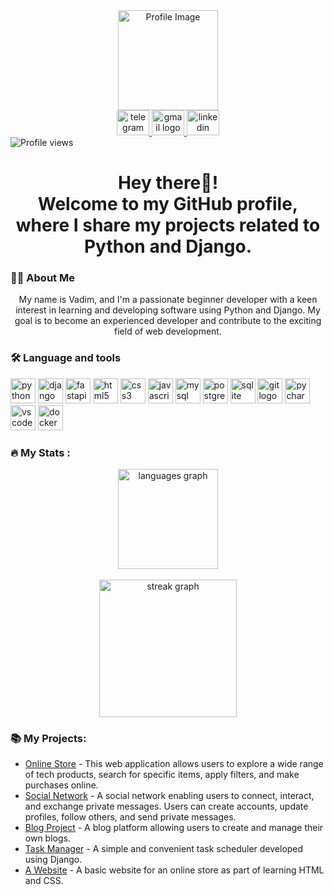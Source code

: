 <div align="center">
  <img height="160" src="https://camo.githubusercontent.com/62da68eb62b1e5f175f7d1f0191dd89a653d7908feb22d37d4a0ab07365d6791/68747470733a2f2f6d656469612e67697068792e636f6d2f6d656469612f4d3967624264396e6244724f5475314d71782f67697068792e676966" alt="Profile Image" />
</div>

<div align="center">
  <a href="https://t.me/valeriule" target="_blank">
    <img src="https://raw.githubusercontent.com/maurodesouza/profile-readme-generator/master/src/assets/icons/social/telegram/default.svg" width="52" height="40" alt="telegram logo" />
  </a>
  <a href="mailto:vadimbudnikov@gmail.com">
    <img src="https://raw.githubusercontent.com/maurodesouza/profile-readme-generator/master/src/assets/icons/social/gmail/default.svg" width="52" height="40" alt="gmail logo" />
  </a>
  <a href="https://www.linkedin.com/in/vadzimbudnikau/" target="_blank">
    <img src="https://raw.githubusercontent.com/maurodesouza/profile-readme-generator/master/src/assets/icons/social/linkedin/default.svg" width="52" height="40" alt="linkedin logo" />
  </a>
</div>

<div align="left">
  <img src="https://visitor-badge.laobi.icu/badge?page_id=vadzimbudnikau.vadzimbudnikau&left_color=dimgrey&left_text=Profile%20views" alt="Profile views" />
</div>

<h1 align="center">Hey there👋! <br>Welcome to my GitHub profile, where I share my projects related to Python and Django.</h1>

<h3 align="left">👩‍💻  About Me</h3>

<p align="center">My name is Vadim, and I'm a passionate beginner developer with a keen interest in learning and developing software using Python and Django. My goal is to become an experienced developer and contribute to the exciting field of web development.</p>

<h3 align="left">🛠 Language and tools</h3>

<div align="left">
  <img src="https://cdn.simpleicons.org/python/3776AB" height="40" alt="python logo"  />
  <img src="https://cdn.simpleicons.org/django/092E20" height="40" alt="django logo"  />
  <img src="https://cdn.jsdelivr.net/gh/devicons/devicon/icons/fastapi/fastapi-original.svg" height="40" alt="fastapi logo"  />
  <img src="https://cdn.simpleicons.org/html5/E34F26" height="40" alt="html5 logo"  />
  <img src="https://cdn.simpleicons.org/css3/1572B6" height="40" alt="css3 logo"  />
  <img src="https://cdn.simpleicons.org/javascript/F7DF1E" height="40" alt="javascript logo"  />
  <img src="https://cdn.jsdelivr.net/gh/devicons/devicon/icons/mysql/mysql-original.svg" height="40" alt="mysql logo"  />
  <img src="https://cdn.jsdelivr.net/gh/devicons/devicon/icons/postgresql/postgresql-original.svg" height="40" alt="postgresql logo"  />
  <img src="https://cdn.jsdelivr.net/gh/devicons/devicon/icons/sqlite/sqlite-original.svg" height="40" alt="sqlite logo"  />
  <img src="https://cdn.jsdelivr.net/gh/devicons/devicon/icons/git/git-original.svg" height="40" alt="git logo"  />
  <img src="https://cdn.simpleicons.org/pycharm/000000" height="40" alt="pycharm logo"  />
  <img src="https://cdn.simpleicons.org/visualstudiocode/007ACC" height="40" alt="vscode logo"  />
  <img src="https://cdn.simpleicons.org/docker/2496ED" height="40" alt="docker logo"  />
</div>

<h3 align="left">🔥   My Stats :</h3>

<div align="center">
  <img src="https://github-readme-stats.vercel.app/api/top-langs?username=vadzimbudnikau&locale=en&hide_title=false&layout=compact&card_width=320&langs_count=5&theme=dracula&hide_border=true&order=2" height="160" alt="languages graph"  /><br><br>
  <img src="https://streak-stats.demolab.com?user=vadzimbudnikau&locale=en&mode=daily&theme=dark&hide_border=true&border_radius=5&order=3" height="220" alt="streak graph"  />
</div>

<h3 align="left">📚 My Projects:</h3>

<div align="left">
  <ul>
    <li><a href="https://github.com/vadzimbudnikau/techhub-phones">Online Store</a> - This web application allows users to explore a wide range of tech products, search for specific items, apply filters, and make purchases online.</li>
    <li><a href="https://github.com/vadzimbudnikau/social_network_project">Social Network</a> - A social network enabling users to connect, interact, and exchange private messages. Users can create accounts, update profiles, follow others, and send private messages.</li>
    <li><a href="https://github.com/vadzimbudnikau/blog_project">Blog Project</a> - A blog platform allowing users to create and manage their own blogs.</li>
    <li><a href="https://github.com/vadzimbudnikau/task-manager">Task Manager</a> - A simple and convenient task scheduler developed using Django.</li>
    <li><a href="https://github.com/vadzimbudnikau/vadzimbudnikau.github.io">A Website</a> - A basic website for an online store as part of learning HTML and CSS.</li>
  </ul>
</div>

<br clear="both">

<p align="left"></p>

